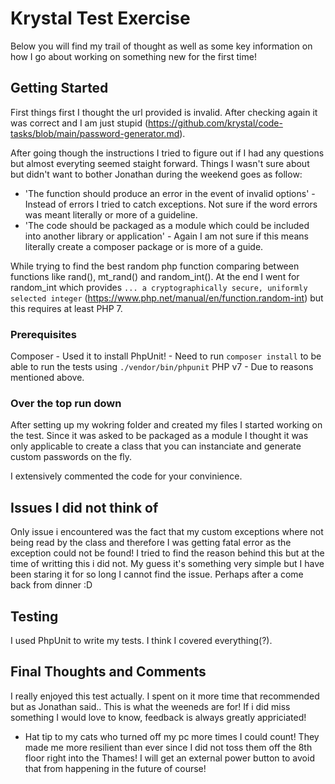 # Krystal Test Exercise

Below you will find my trail of thought as well as some key information on how I go about working on something new for the first time!

## Getting Started

First things first I thought the url provided is invalid. After checking again it was correct and I am just stupid (https://github.com/krystal/code-tasks/blob/main/password-generator.md).

After going though the instructions I tried to figure out if I had any questions but almost everyting seemed staight forward. Things I wasn't sure about but didn't want to bother Jonathan during the weekend goes as follow:

- 'The function should produce an error in the event of invalid options' - Instead of errors I tried to catch exceptions. Not sure if the word errors was meant literally or more of a guideline.
- 'The code should be packaged as a module which could be included into another library or application' - Again I am not sure if this means literally create a composer package or is more of a guide.

While trying to find the best random php function comparing between functions like rand(), mt_rand() and random_int(). At the end I went for random_int which provides `... a cryptographically secure, uniformly selected integer` (https://www.php.net/manual/en/function.random-int) but this requires at least PHP 7. 

### Prerequisites

Composer - Used it to install PhpUnit! - Need to run `composer install` to be able to run the tests using `./vendor/bin/phpunit`
PHP v7 - Due to reasons mentioned above.

### Over the top run down

After setting up my wokring folder and created my files I started working on the test. Since it was asked to be packaged as a module I thought it was only applicable to create a class that you can instanciate and generate custom passwords on the fly.

I extensively commented the code for your convinience.

## Issues I did not think of

Only issue i encountered was the fact that my custom exceptions where not being read by the class and therefore I was getting fatal error as the exception could not be found! I tried to find the reason behind this but at the time of writting this i did not. My guess it's something very simple but I have been staring it for so long I cannot find the issue. Perhaps after a come back from dinner :D

## Testing

I used PhpUnit to write my tests. I think I covered everything(?). 

## Final Thoughts and Comments

I really enjoyed this test actually. I spent on it more time that recommended but as Jonathan said.. This is what the weeneds are for! If i did miss something I would love to know, feedback is always greatly appriciated!

  - Hat tip to my cats who turned off my pc more times I could count! They made me more resilient than ever since I did not toss them off the 8th floor right into the Thames! I will get an external power button to avoid that from happening in the future of course!
